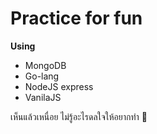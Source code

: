 # Practice for fun
**Using**  
* MongoDB  
* Go-lang  
* NodeJS express  
* VanilaJS  
  
เห็นแล้วเหนื่อย ไม่รู้อะไรดลใจให้อยากทำ 🤣  
